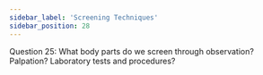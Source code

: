 ```yaml
---
sidebar_label: 'Screening Techniques'
sidebar_position: 28
---
```

Question 25: What body parts do we screen through observation? Palpation? Laboratory tests and procedures?